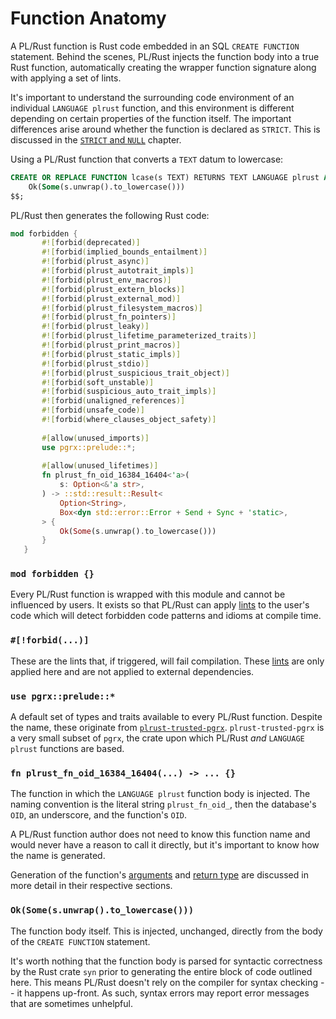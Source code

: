 # Function Anatomy

A PL/Rust function is Rust code embedded in an SQL `CREATE FUNCTION` statement.  Behind the scenes, PL/Rust injects
the function body into a true Rust function, automatically creating the wrapper function signature along with applying
a set of lints.

It's important to understand the surrounding code environment of an individual `LANGUAGE plrust` function, and this
environment is different depending on certain properties of the function itself.  The important differences arise around
whether the function is declared as `STRICT`.  This is discussed in the [`STRICT` and `NULL`](arguments.md) chapter.

Using a PL/Rust function that converts a `TEXT` datum to lowercase:

```sql
CREATE OR REPLACE FUNCTION lcase(s TEXT) RETURNS TEXT LANGUAGE plrust AS $$
    Ok(Some(s.unwrap().to_lowercase())) 
$$;
```

PL/Rust then generates the following Rust code:

```rust
mod forbidden {
       #![forbid(deprecated)]
       #![forbid(implied_bounds_entailment)]
       #![forbid(plrust_async)]
       #![forbid(plrust_autotrait_impls)]
       #![forbid(plrust_env_macros)]
       #![forbid(plrust_extern_blocks)]
       #![forbid(plrust_external_mod)]
       #![forbid(plrust_filesystem_macros)]
       #![forbid(plrust_fn_pointers)]
       #![forbid(plrust_leaky)]
       #![forbid(plrust_lifetime_parameterized_traits)]
       #![forbid(plrust_print_macros)]
       #![forbid(plrust_static_impls)]
       #![forbid(plrust_stdio)]
       #![forbid(plrust_suspicious_trait_object)]
       #![forbid(soft_unstable)]
       #![forbid(suspicious_auto_trait_impls)]
       #![forbid(unaligned_references)]
       #![forbid(unsafe_code)]
       #![forbid(where_clauses_object_safety)]
    
       #[allow(unused_imports)]
       use pgrx::prelude::*;
    
       #[allow(unused_lifetimes)]
       fn plrust_fn_oid_16384_16404<'a>(
           s: Option<&'a str>,
       ) -> ::std::result::Result<
           Option<String>,
           Box<dyn std::error::Error + Send + Sync + 'static>,
       > {
           Ok(Some(s.unwrap().to_lowercase()))
       }
   }
```

### `mod forbidden {}`

Every PL/Rust function is wrapped with this module and cannot be influenced by users.  It exists so that PL/Rust can 
apply [lints](../config-lints.md) to the user's code which will detect forbidden code patterns and idioms at compile time.

### `#[!forbid(...)]`

These are the lints that, if triggered, will fail compilation.  These [lints](../config-lints.md) are only applied here 
and are not applied to external dependencies.


### `use pgrx::prelude::*`

A default set of types and traits available to every PL/Rust function.  Despite the name, these originate from 
[`plrust-trusted-pgrx`](https://docs.rs/plrust-trusted-pgrx/latest/plrust_trusted_pgrx/).  `plrust-trusted-pgrx` is a very
small subset of `pgrx`, the crate upon which PL/Rust *and* `LANGUAGE plrust` functions are based.

### `fn plrust_fn_oid_16384_16404(...) -> ... {}`

The function in which the `LANGUAGE plrust` function body is injected.  The naming convention is the literal string
`plrust_fn_oid_`, then the database's `OID`, an underscore, and the function's `OID`.

A PL/Rust function author does not need to know this function name and would never have a reason to call it directly, but 
it's important to know how the name is generated.

Generation of the function's [arguments](arguments.md) and [return type](return-type.md) are discussed in more detail in 
their respective sections.


### `Ok(Some(s.unwrap().to_lowercase()))`

The function body itself.  This is injected, unchanged, directly from the body of the `CREATE FUNCTION` statement.

It's worth nothing that the function body is parsed for syntactic correctness by the Rust crate `syn` prior to 
generating the entire block of code outlined here.  This means PL/Rust doesn't rely on the compiler for syntax checking 
-- it happens up-front.  As such, syntax errors may report error messages that are sometimes unhelpful.

